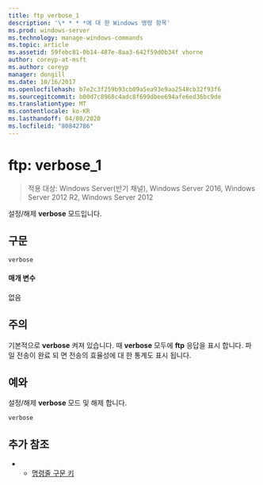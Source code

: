 ```yaml
---
title: ftp verbose_1
description: '\* * * *에 대 한 Windows 명령 항목'
ms.prod: windows-server
ms.technology: manage-windows-commands
ms.topic: article
ms.assetid: 59febc81-0b14-487e-8aa3-642f59d0b34f vhorne
author: coreyp-at-msft
ms.author: coreyp
manager: dongill
ms.date: 10/16/2017
ms.openlocfilehash: b7e2c3f259b93cb09a5ea93e9aa2548cb32f93f6
ms.sourcegitcommit: b00d7c8968c4adc8f699dbee694afe6ed36bc9de
ms.translationtype: MT
ms.contentlocale: ko-KR
ms.lasthandoff: 04/08/2020
ms.locfileid: "80842786"
---
```

# <a name="ftp-verbose_1"></a>ftp: verbose_1

>적용 대상: Windows Server(반기 채널), Windows Server 2016, Windows Server 2012 R2, Windows Server 2012

설정/해제 **verbose** 모드입니다.   
## <a name="syntax"></a>구문  
```  
verbose  
```  
#### <a name="parameters"></a>매개 변수  
없음  
## <a name="remarks"></a>주의  
기본적으로 **verbose** 켜져 있습니다.  때 **verbose** 모두에 **ftp** 응답을 표시 합니다.  파일 전송이 완료 되 면 전송의 효율성에 대 한 통계도 표시 됩니다.  
## <a name="examples"></a><a name=BKMK_Examples></a>예와  
설정/해제 **verbose** 모드 및 해제 합니다.  
```  
verbose  
```  
## <a name="additional-references"></a>추가 참조  
-   - [명령줄 구문 키](command-line-syntax-key.md)  
